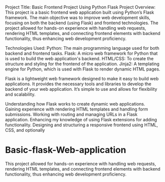 Project Title: Basic Frontend Project Using Python Flask
Project Overview:
This project is a basic frontend web application built using Python’s Flask framework. The main objective was to improve web development skills, focusing on both the backend (using Flask) and frontend technologies. The project allowed for hands-on experience with handling web requests, rendering HTML templates, and connecting frontend elements with backend functionality, thus enhancing web development proficiency.

Technologies Used:
Python: The main programming language used for both backend and frontend tasks.
Flask: A micro web framework for Python that is used to build the web application's backend.
HTML/CSS: To create the structure and styling for the frontend of the application.
Jinja2: A templating engine for Python, which is used with Flask to render dynamic HTML pages.

Flask is a lightweight web framework designed to make it easy to build web applications. It provides the necessary tools and libraries to develop the backend of your web application. It’s simple to use and allows for flexibility and scalability.

Understanding how Flask works to create dynamic web applications.
Gaining experience with rendering HTML templates and handling form submissions.
Working with routing and managing URLs in a Flask application.
Enhancing my knowledge of using Flask extensions for adding functionality.
Designing and structuring a responsive frontend using HTML, CSS, and optionally

# Basic-flask-Web-application
This project allowed for hands-on experience with handling web requests, rendering HTML templates, and connecting frontend elements with backend functionality, thus enhancing web development proficiency.
